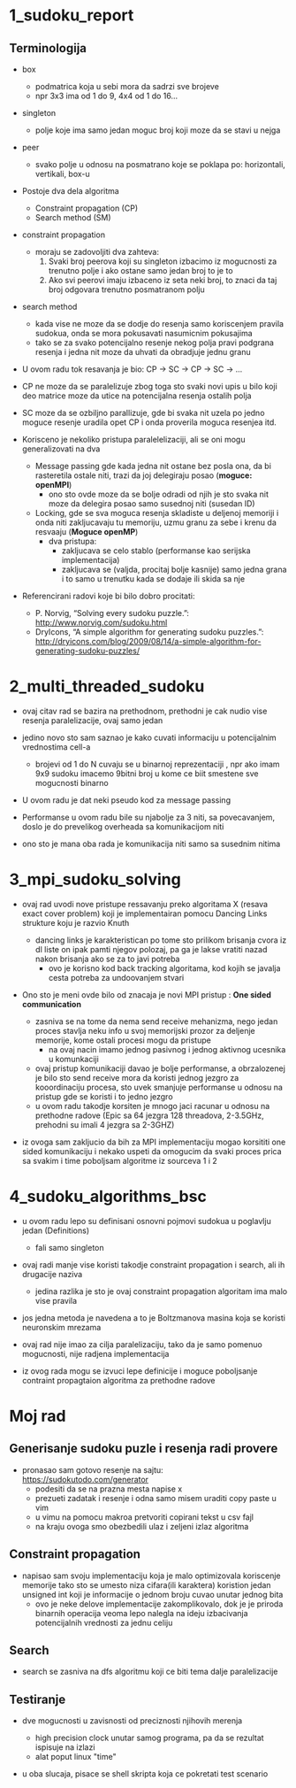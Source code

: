 # 1\_sudoku\_report

## Terminologija

- box
  - podmatrica koja u sebi mora da sadrzi sve brojeve
  - npr 3x3 ima od 1 do 9, 4x4 od 1 do 16...

- singleton 
  - polje koje ima samo jedan moguc broj koji moze da se stavi u nejga

- peer
  - svako polje u odnosu na posmatrano koje se poklapa po: horizontali, vertikali, box-u
  
- Postoje dva dela algoritma
  - Constraint propagation (CP)
  - Search method (SM)

- constraint propagation
  - moraju se zadovoljiti dva zahteva:
    1. Svaki broj peerova koji su singleton izbacimo iz mogucnosti za trenutno polje i ako ostane samo jedan broj to je to
    2. Ako svi peerovi imaju izbaceno iz seta neki broj, to znaci da taj broj odgovara trenutno posmatranom polju

- search method
  - kada vise ne moze da se dodje do resenja samo koriscenjem pravila sudokua, onda se mora pokusavati nasumicnim pokusajima
  - tako se za svako potencijalno resenje nekog polja pravi podgrana resenja i jedna nit moze da uhvati da obradjuje jednu granu

- U ovom radu tok resavanja je bio: CP -> SC -> CP -> SC -> ...

- CP ne moze da se paralelizuje zbog toga sto svaki novi upis u bilo koji deo matrice moze da utice na potencijalna resenja ostalih polja
- SC moze da se ozbiljno parallizuje, gde bi svaka nit uzela po jedno moguce resenje uradila opet CP i onda proverila moguca resenjea itd.  

- Korisceno je nekoliko pristupa paralelelizaciji, ali se oni mogu generalizovati na dva
  - Message passing gde kada jedna nit ostane bez posla ona, da bi rasteretila ostale niti, trazi da joj delegiraju posao (**moguce: openMPI**)
    - ono sto ovde moze da se bolje odradi od njih je sto svaka nit moze da delegira posao samo susednoj niti (susedan ID)
  - Locking, gde se sva moguca resenja skladiste u deljenoj memoriji i onda niti zakljucavaju tu memoriju, uzmu granu za sebe i krenu da resvaaju (**Moguce openMP**)
    - dva pristupa:
      - zakljucava se celo stablo (performanse kao serijska implementacija)
      - zakljucava se (valjda, procitaj bolje kasnije) samo jedna grana i to samo u trenutku kada se dodaje ili skida sa nje 

- Referencirani radovi koje bi bilo dobro procitati:
  - P\. Norvig, “Solving every sudoku puzzle.”: http://www.norvig.com/sudoku.html
  - DryIcons, “A simple algorithm for generating sudoku puzzles.”: http://dryicons.com/blog/2009/08/14/a-simple-algorithm-for-generating-sudoku-puzzles/


# 2\_multi\_threaded\_sudoku

- ovaj citav rad se bazira na prethodnom, prethodni je cak nudio vise resenja paralelizacije, ovaj samo jedan
- jedino novo sto sam saznao je kako cuvati informaciju u potencijalnim vrednostima cell-a
  - brojevi od 1 do N cuvaju se u binarnoj reprezentaciji , npr ako imam 9x9 sudoku imacemo 9bitni broj u kome ce biit smestene sve mogucnosti binarno
- U ovom radu je dat neki pseudo kod za message passing
- Performanse u ovom radu bile su njabolje za 3 niti, sa povecavanjem, doslo je do prevelikog overheada sa komunikacijom niti


- ono sto je mana oba rada je komunikacija niti samo sa susednim nitima

# 3\_mpi\_sudoku\_solving

- ovaj rad uvodi nove pristupe ressavanju preko algoritama X (resava exact cover problem) koji je implementairan pomocu Dancing Links strukture koju je razvio Knuth
  - dancing links je karakteristican po tome sto prilikom brisanja cvora iz dl liste on ipak pamti njegov polozaj, pa ga je lakse vratiti nazad nakon brisanja ako se za to javi potreba
    - ovo je korisno kod back tracking algoritama, kod kojih se javalja cesta potreba za undoovanjem stvari
- Ono sto je meni ovde bilo od znacaja je novi MPI pristup : **One sided communication**
  - zasniva se na tome da nema send receive mehanizma, nego jedan proces stavlja neku info u svoj memorijski prozor za deljenje memorije, kome ostali procesi mogu da pristupe
    - na ovaj nacin imamo jednog pasivnog i jednog aktivnog ucesnika u komunkaciji
  - ovaj pristup komunikaciji davao je bolje performanse, a obrzalozenej je bilo sto send receive mora da koristi jednog jezgro za kooordinaciju procesa, sto uvek smanjuje performanse u odnosu na pristup gde se koristi i to jedno jezgro
  - u ovom radu takodje korsiten je mnogo jaci racunar u odnosu na prethodne radove (Epic sa 64 jezgra  128 threadova, 2-3.5GHz, prehodni su imali 4 jezgra sa 2-3GHZ)

- iz ovoga sam zakljucio da bih za MPI implementaciju mogao korsititi one sided komunikaciju i nekako uspeti da omogucim da svaki proces prica sa svakim i time poboljsam algoritme iz sourceva 1 i 2

# 4\_sudoku\_algorithms\_bsc

- u ovom radu lepo su definisani osnovni pojmovi sudokua u poglavlju jedan (Definitions)
  - fali samo singleton
- ovaj radi manje vise koristi takodje constraint propagation i search, ali ih drugacije naziva
  - jedina razlika je sto je ovaj constraint propagation algoritam ima malo vise pravila
- jos jedna metoda je navedena a to je Boltzmanova masina koja se koristi neuronskim mrezama

- ovaj rad nije imao za cilja paralelizaciju, tako da je samo pomenuo mogucnosti, nije radjena implementacija


- iz ovog rada mogu se izvuci lepe definicije i moguce poboljsanje contraint propagtaion algoritma za prethodne radove

# Moj rad

## Generisanje sudoku puzle i resenja radi provere

- pronasao sam gotovo resenje na sajtu: https://sudokutodo.com/generator
  - podesiti da se na prazna mesta napise x
  - prezueti zadatak i resenje i odna samo misem uraditi copy paste u vim
  - u vimu na pomocu makroa pretvoriti copirani tekst u csv fajl
  - na kraju ovoga smo obezbedili ulaz i zeljeni izlaz algoritma

## Constraint propagation
- napisao sam svoju implementaciju koja je malo optimizovala koriscenje memorije tako sto se umesto niza cifara(ili karaktera) koristion jedan unsigned int koji je informacije o jednom broju cuvao unutar jednog bita
  - ovo je neke delove implementacije zakomplikovalo, dok je je priroda binarnih operacija veoma lepo nalegla na ideju izbacivanja potencijalnih vrednosti za jednu celiju

## Search

- search se zasniva na dfs algoritmu koji ce biti tema dalje paralelizacije

## Testiranje

- dve mogucnosti u zavisnosti od preciznosti njihovih merenja
  - high precision clock unutar samog programa, pa da se rezultat ispisuje na izlazi
  - alat poput linux "time"

- u oba slucaja, pisace se shell skripta koja ce pokretati test scenario
